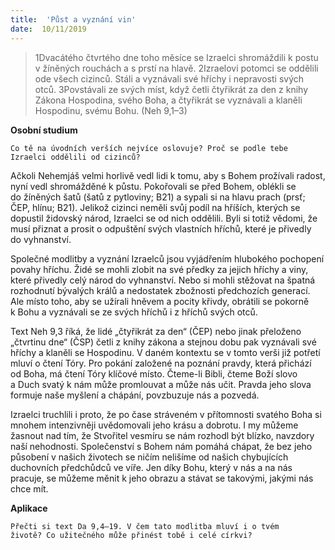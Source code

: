 ```yaml
---
title:  'Půst a vyznání vin'
date:  10/11/2019
---
```


> <p></p>
> 1Dvacátého čtvrtého dne toho měsíce se Izraelci shromáždili k postu v žíněných rouchách a s prstí­ na hlavě. 2Izraelovi potomci se oddělili ode všech cizinců. Stáli a vyznávali své hříchy i nepravosti svých otců. 3Povstávali ze svých míst, když četli čtyřikrát za den z knihy Zákona Hospodina, svého Boha, a čtyřikrát se vyznávali a klaněli Hospodinu, svému Bohu. (Neh 9,1–3)

**Osobní studium**

`Co tě na úvodních verších nejvíce oslovuje? Proč se podle tebe Izraelci oddělili od cizinců?`

Ačkoli Nehemjáš velmi horlivě vedl lidi k tomu, aby s Bohem prožívali radost, nyní vedl shromážděné k půstu. Pokořovali se před Bohem, oblékli se do žíněných šatů (šatů z pytloviny; B21) a sypali si na hlavu prach (prsť; ČEP, hlínu; B21). Jelikož cizinci neměli svůj podíl na hříších, kterých se dopustil židovský národ, Izraelci se od nich oddělili. Byli si totiž vědomi, že musí přiznat a prosit o odpuštění svých vlastních hříchů, které je přivedly do vyhnanství.

Společné modlitby a vyznání Izraelců jsou vyjádřením hlubokého pochopení povahy hříchu. Židé se mohli zlobit na své předky za jejich hříchy a viny, které přivedly celý národ do vyhnanství. Nebo si mohli stěžovat na špatná rozhodnutí bývalých králů a nedostatek zbožnosti předchozích generací. Ale místo toho, aby se užírali hněvem a pocity křivdy, obrátili se pokorně k Bohu a vyznávali se ze svých hříchů i z hříchů svých otců.

Text Neh 9,3 říká, že lidé „čtyřikrát za den“ (ČEP) nebo jinak přeloženo „čtvrtinu dne“ (ČSP) četli z knihy zákona a stejnou dobu pak vyznávali své hříchy a klaněli se Hospodinu. V daném kontextu se v tomto verši již potřetí mluví o čtení Tóry. Pro pokání založené na poznání pravdy, která přichází od Boha, má čtení Tóry klíčové místo. Čteme-li Bibli, čteme Boží slovo a Duch svatý k nám může promlouvat a může nás učit. Pravda jeho slova formuje naše myšlení a chápání, povzbuzuje nás a pozvedá.

Izraelci truchlili i proto, že po čase stráveném v přítomnosti svatého Boha si mnohem intenzivněji uvědomovali jeho krásu a dobrotu. I my můžeme žasnout nad tím, že Stvořitel vesmíru se nám rozhodl být blízko, navzdory naší nehodnosti. Společenství s Bohem nám pomáhá chápat, že bez jeho působení v našich životech se ničím nelišíme od našich chybujících duchovních předchůdců ve víře. Jen díky Bohu, který v nás a na nás pracuje, se můžeme měnit k jeho obrazu a stávat se takovými, jakými nás chce mít.

**Aplikace**

`Přečti si text Da 9,4–19. V čem tato modlitba mluví i o tvém životě? Co užitečného může přinést tobě i celé církvi?`